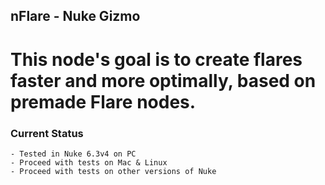 nFlare - Nuke Gizmo
------------------
This node's goal is to create flares faster and more optimally, based on premade Flare nodes.
===

### Current Status
	- Tested in Nuke 6.3v4 on PC
	- Proceed with tests on Mac & Linux
	- Proceed with tests on other versions of Nuke
